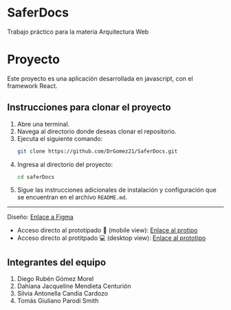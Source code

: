 # SaferDocs
Trabajo práctico para la materia Arquitectura Web


# Proyecto
Este proyecto es una aplicación desarrollada en javascript, con el framework React.

## Instrucciones para clonar el proyecto
1. Abre una terminal.
2. Navega al directorio donde deseas clonar el repositorio.
3. Ejecuta el siguiente comando:
   ```bash
   git clone https://github.com/DrGomez21/SaferDocs.git
   ```
4. Ingresa al directorio del proyecto:
   ```bash
   cd saferDocs
   ```
5. Sigue las instrucciones adicionales de instalación y configuración que se encuentran en el archivo `README.md`.


---

Diseño: [Enlace a Figma](https://www.figma.com/design/FC1ThixtsijlffkWXCmnCL/cifra-documentos?node-id=0-1&t=mnt1AKTmQUGOiRdE-1)
* Acceso directo al prototipado 📱 (mobile view): [Enlace al protipo](https://www.figma.com/proto/FC1ThixtsijlffkWXCmnCL/cifra-documentos?page-id=0%3A1&node-id=4-5&p=f&viewport=508%2C136%2C0.36&t=Blj7bq0tTdPKZ2Tr-1&scaling=scale-down&content-scaling=fixed&starting-point-node-id=4%3A5)
* Acceso directo al protitpado 💻 (desktop view): [Enlace al prototipo](https://www.figma.com/proto/FC1ThixtsijlffkWXCmnCL/cifra-documentos?page-id=27%3A2&node-id=27-3&p=f&viewport=359%2C197%2C0.21&t=RhVouIifw9XaMTFH-1&scaling=min-zoom&content-scaling=fixed&starting-point-node-id=27%3A3)

## Integrantes del equipo

1. Diego Rubén Gómez Morel 
2. Dahiana Jacqueline Mendieta Centurión
3. Silvia Antonella Candia Cardozo
4. Tomás Giuliano Parodi Smith